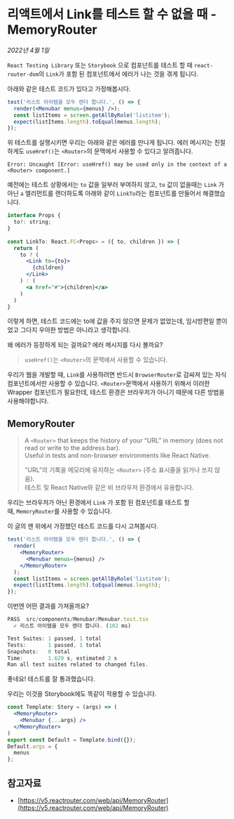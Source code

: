 # 리액트에서 Link를 테스트 할 수 없을 때 - MemoryRouter

_2022년 4월 1일_

`React Testing Library` 또는 `Storybook` 으로 컴포넌트를 테스트 할 때 `react-router-dom`의 `Link`가 포함 된 컴포넌트에서 에러가 나는 것을 겪게 됩니다.

아래와 같은 테스트 코드가 있다고 가정해봅시다.

```jsx
test('리스트 아이템을 모두 렌더 합니다.', () => {
  render(<Menubar menus={menus} />);
  const listItems = screen.getAllByRole('listitem');
  expect(listItems.length).toEqual(menus.length);
});
```

위 테스트를 실행시키면 우리는 아래와 같은 에러를 만나게 됩니다. 에러 메시지는 친절하게도 `useHref()`는 `<Router>`의 문맥에서 사용할 수 있다고 알려줍니다.

```null
Error: Uncaught [Error: useHref() may be used only in the context of a <Router> component.]
```

예전에는 테스트 상황에서는 `to` 값을 일부러 부여하지 않고, `to` 값이 없을때는 `Link` 가 아닌 `a` 엘리먼트를 렌더하도록 아래와 같이 `LinkTo`라는 컴포넌트를 만들어서 해결했습니다.

```jsx
interface Props {
  to?: string;
}
  
const LinkTo: React.FC<Props> = ({ to, children }) => {
  return (
    to ? (
      <Link to={to}>
        {children}
      </Link>
    ) : (
      <a href="#">{children}</a>
    )
  )
}
```

이렇게 하면, 테스트 코드에는 to에 값을 주지 않으면 문제가 없었는데, 임시방편일 뿐이었고 그다지 우아한 방법은 아니라고 생각합니다.

왜 에러가 등장하게 되는 걸까요? 에러 메시지를 다시 볼까요?

> `useHref()`는 `<Router>`의 문맥에서 사용할 수 있습니다.

우리가 웹을 개발할 때, `Link`를 사용하려면 반드시 `BrowserRouter`로 감싸져 있는 자식 컴포넌트에서만 사용할 수 있습니다. `<Router>`문맥에서 사용하기 위해서 이러한 Wrapper 컴포넌트가 필요한데, 테스트 환경은 브라우저가 아니기 때문에 다른 방법을 사용해야합니다.

## MemoryRouter

> A `<Router>` that keeps the history of your “URL” in memory (does not read or write to the address bar).  
> Useful in tests and non-browser environments like React Native.
> 
> "URL"의 기록을 메모리에 유지하는 `<Router>` (주소 표시줄을 읽거나 쓰지 않음).  
> 테스트 및 React Native와 같은 비 브라우저 환경에서 유용합니다.

우리는 브라우저가 아닌 환경에서 `Link` 가 포함 된 컴포넌트를 테스트 할 때, `MemoryRouter`를 사용할 수 있습니다.

이 글의 맨 위에서 가정했던 테스트 코드를 다시 고쳐봅시다.

```jsx
test('리스트 아이템을 모두 렌더 합니다.', () => {
  render(
    <MemoryRouter>
      <Menubar menus={menus} />
    </MemoryRouter>
  );
  const listItems = screen.getAllByRole('listitem');
  expect(listItems.length).toEqual(menus.length);
});
```

이번엔 어떤 결과를 가져올까요?

```jsx
PASS  src/components/Menubar/Menubar.test.tsx
  ✓ 리스트 아이템을 모두 렌더 합니다. (102 ms)

Test Suites: 1 passed, 1 total
Tests:       1 passed, 1 total
Snapshots:   0 total
Time:        1.629 s, estimated 2 s
Ran all test suites related to changed files.
```

좋네요! 테스트를 잘 통과했습니다.

우리는 이것을 Storybook에도 똑같이 적용할 수 있습니다.

```jsx
const Template: Story = (args) => (
  <MemoryRouter>
    <Menubar {...args} />
  </MemoryRouter>
)
export const Default = Template.bind({});
Default.args = {
  menus
};
```

## 참고자료

-   [https://v5.reactrouter.com/web/api/MemoryRouter](https://v5.reactrouter.com/web/api/MemoryRouter)